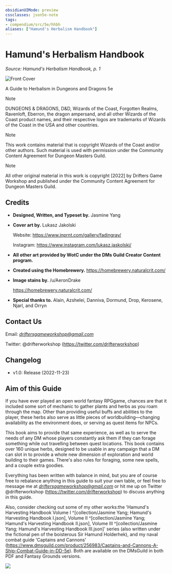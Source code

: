 ```yaml
---
obsidianUIMode: preview
cssclasses: json5e-note
tags:
- compendium/src/5e/hhbh
aliases: ["Hamund's Herbalism Handbook"]
---
```

# Hamund's Herbalism Handbook
*Source: Hamund's Herbalism Handbook, p. 1* 

![Front Cover](https://raw.githubusercontent.com/TheGiddyLimit/homebrew/master/_img/HHH/HHbH/Cover-Full.webp#center)

A Guide to Herbalism in Dungeons and Dragons 5e

> [!note]
> DUNGEONS & DRAGONS, D&D, Wizards of the Coast, Forgotten Realms, Ravenloft, Eberron, the dragon ampersand, and all other Wizards of the Coast product names, and their respective logos are trademarks of Wizards of the Coast in the USA and other countries.

> [!note]
> This work contains material that is copyright Wizards of the Coast and/or other authors. Such material is used with permission under the Community Content Agreement for Dungeon Masters Guild.

> [!note]
> All other original material in this work is copyright [2022] by Drifters Game Workshop and published under the Community Content Agreement for Dungeon Masters Guild.

## Credits

- **Designed, Written, and Typeset by.** Jasmine Yang  
- **Cover art by.** Lukasz Jakolski  

    Website: https://www.inprnt.com/gallery/fadingray/  

    Instagram: https://www.instagram.com/lukasz.jaskolski/  
- **All other art provided by WotC under the DMs Guild Creator Content program.**  
- **Created using the Homebrewery.** https://homebrewery.naturalcrit.com/  
- **Image stains by.** /u/AeronDrake  

    https://homebrewery.naturalcrit.com/  
- **Special thanks to.** Alain, Azshelei, Danniva, Dormund, Drop, Kerosene, Njarl, and Orryn  

## Contact Us

Email: *driftersgameworkshop@gmail.com*

Twitter: @drifterworkshop (https://twitter.com/drifterworkshop)

## Changelog

- v1.0: Release (2022-11-23)  

## Aim of this Guide

If you have ever played an open world fantasy RPGgame, chances are that it included some sort of mechanic to gather plants and herbs as you roam through the map. Other than providing useful buffs and abilities to the player, these herbs also serve as little pieces of worldbuilding—changing availability as the environment does, or serving as quest items for NPCs.

This book aims to provide that same experience, as well as to serve the needs of any DM whose players constantly ask them if they can forage something while out travelling between quest locations. This book contains over 160 unique herbs, designed to be usable in any campaign that a DM can slot in to provide a whole new dimension of exploration and world building to their games. There's also rules for foraging, some new spells, and a couple extra goodies.

Everything has been written with balance in mind, but you are of course free to rebalance anything in this guide to suit your own table, or feel free to message me at *driftersgameworkshop@gmail.com* or hit me up on Twitter @drifterworkshop (https://twitter.com/drifterworkshop) to discuss anything in this guide.

Also, consider checking out some of my other works:the 'Hamund's Harvesting Handbook Volume I ^[collection/Jasmine Yang; Hamund's Harvesting Handbook I.json], Volume II ^[collection/Jasmine Yang; Hamund's Harvesting Handbook II.json], Volume III ^[collection/Jasmine Yang; Hamund's Harvesting Handbook III.json]' series (also written under the fictional pen of the boisterous Sir Hamund Holderhek), and my naval combat guide 'Captains and Cannons' (https://www.dmsguild.com/product/256983/Captains-and-Cannons-A-Ship-Combat-Guide-in-DD-5e). Both are available on the DMsGuild in both PDF and Fantasy Grounds versions.

![](https://raw.githubusercontent.com/TheGiddyLimit/homebrew/master/_img/HHH/HHbH/Credits.webp#center)
